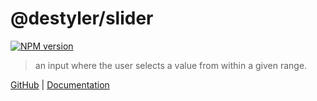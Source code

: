 # @destyler/slider

[![NPM version](https://img.shields.io/npm/v/@destyler/slider?color=a1b858&slider=)](https://www.npmjs.com/package/@destyler/slider)

> an input where the user selects a value from within a given range.

[GitHub](https://github.com/destyler/destyler) | [Documentation](https://destyler-dev.zeabur.app/)
